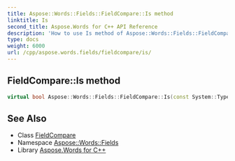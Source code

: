 ```yaml
---
title: Aspose::Words::Fields::FieldCompare::Is method
linktitle: Is
second_title: Aspose.Words for C++ API Reference
description: 'How to use Is method of Aspose::Words::Fields::FieldCompare class in C++.'
type: docs
weight: 6000
url: /cpp/aspose.words.fields/fieldcompare/is/
---
```

## FieldCompare::Is method




```cpp
virtual bool Aspose::Words::Fields::FieldCompare::Is(const System::TypeInfo &target) const override
```

## See Also

* Class [FieldCompare](../)
* Namespace [Aspose::Words::Fields](../../)
* Library [Aspose.Words for C++](../../../)
